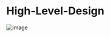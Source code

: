 # High-Level-Design
![image](https://github.com/user-attachments/assets/0374fb14-a1fa-42fe-9b2a-0b04ed838fe8)
